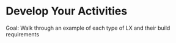 # Develop Your Activities

Goal: Walk through an example of each type of LX and their build requirements
